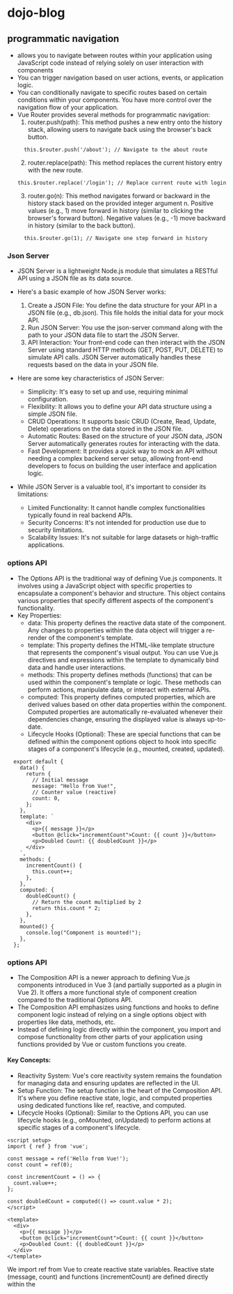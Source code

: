 # dojo-blog

<!-- ## Project setup
```
npm install
```

### Compiles and hot-reloads for development
```
npm run serve
```

### Compiles and minifies for production
```
npm run build
```

### Customize configuration
See [Configuration Reference](https://cli.vuejs.org/config/). -->

## programmatic navigation
* allows you to navigate between routes within your application using JavaScript code instead of relying solely on user interaction with <router-link> components
* You can trigger navigation based on user actions, events, or application logic.
* You can conditionally navigate to specific routes based on certain conditions within your components. You have more control over the navigation flow of your application.
* Vue Router provides several methods for programmatic navigation:
  1. router.push(path): This method pushes a new entry onto the history stack, allowing users to navigate back using the browser's back button.
  ```
    this.$router.push('/about'); // Navigate to the about route
  ```
  2. router.replace(path): This method replaces the current history entry with the new route.
  ```
  this.$router.replace('/login'); // Replace current route with login
  ```
  3. router.go(n): This method navigates forward or backward in the history stack based on the provided integer argument n. Positive values (e.g., 1) move forward in history (similar to clicking the browser's forward button). Negative values (e.g., -1) move backward in history (similar to the back button).
  ```
    this.$router.go(1); // Navigate one step forward in history
  ```

### Json Server
* JSON Server is a lightweight Node.js module that simulates a RESTful API using a JSON file as its data source.
* Here's a basic example of how JSON Server works:
    1. Create a JSON File: You define the data structure for your API in a JSON file (e.g., db.json). This file holds the initial data for your mock API.
    2. Run JSON Server: You use the json-server command along with the path to your JSON data file to start the JSON Server.
    3. API Interaction: Your front-end code can then interact with the JSON Server using standard HTTP methods (GET, POST, PUT, DELETE) to simulate API calls. JSON Server automatically handles these requests based on the data in your JSON file.
* Here are some key characteristics of JSON Server:

    * Simplicity: It's easy to set up and use, requiring minimal configuration.
    * Flexibility: It allows you to define your API data structure using a simple JSON file.
    * CRUD Operations: It supports basic CRUD (Create, Read, Update, Delete) operations on the data stored in the JSON file.
    * Automatic Routes: Based on the structure of your JSON data, JSON Server automatically generates routes for interacting with the data.
    * Fast Development: It provides a quick way to mock an API without needing a complex backend server setup, allowing front-end developers to focus on building the user interface and application logic.
* While JSON Server is a valuable tool, it's important to consider its limitations:

    * Limited Functionality: It cannot handle complex functionalities typically found in real backend APIs.
    * Security Concerns: It's not intended for production use due to security limitations.
    * Scalability Issues: It's not suitable for large datasets or high-traffic applications.

### options API
* The Options API is the traditional way of defining Vue.js components. It involves using a JavaScript object with specific properties to encapsulate a component's behavior and structure. This object contains various properties that specify different aspects of the component's functionality.
* Key Properties:
  * data: This property defines the reactive data state of the component. Any changes to properties within the data object will trigger a re-render of the component's template.
  * template: This property defines the HTML-like template structure that represents the component's visual output. You can use Vue.js directives and expressions within the template to dynamically bind data and handle user interactions.
  * methods: This property defines methods (functions) that can be used within the component's template or logic. These methods can perform actions, manipulate data, or interact with external APIs.
  * computed: This property defines computed properties, which are derived values based on other data properties within the component. Computed properties are automatically re-evaluated whenever their dependencies change, ensuring the displayed value is always up-to-date.
  * Lifecycle Hooks (Optional): These are special functions that can be defined within the component options object to hook into specific stages of a component's lifecycle (e.g., mounted, created, updated).
```
  export default {
    data() {
      return {
        // Initial message
        message: "Hello from Vue!",
        // Counter value (reactive)
        count: 0,
      };
    },
    template: `
      <div>
        <p>{{ message }}</p>
        <button @click="incrementCount">Count: {{ count }}</button>
        <p>Doubled Count: {{ doubledCount }}</p>
      </div>
    `,
    methods: {
      incrementCount() {
        this.count++;
      },
    },
    computed: {
      doubledCount() {
        // Return the count multiplied by 2
        return this.count * 2;
      },
    },
    mounted() {
      console.log("Component is mounted!");
    },
  };
```
### options API
* The Composition API is a newer approach to defining Vue.js components introduced in Vue 3 (and partially supported as a plugin in Vue 2). It offers a more functional style of component creation compared to the traditional Options API.
* The Composition API emphasizes using functions and hooks to define component logic instead of relying on a single options object with properties like data, methods, etc.
* Instead of defining logic directly within the component, you import and compose functionality from other parts of your application using functions provided by Vue or custom functions you create.
#### Key Concepts:

- Reactivity System: Vue's core reactivity system remains the foundation for managing data and ensuring updates are reflected in the UI.
- Setup Function: The setup function is the heart of the Composition API. It's where you define reactive state, logic, and computed properties using dedicated functions like ref, reactive, and computed.
- Lifecycle Hooks (Optional): Similar to the Options API, you can use lifecycle hooks (e.g., onMounted, onUpdated) to perform actions at specific stages of a component's lifecycle.
```
<script setup>
import { ref } from 'vue';

const message = ref('Hello from Vue!');
const count = ref(0);

const incrementCount = () => {
  count.value++;
};

const doubledCount = computed(() => count.value * 2);
</script>

<template>
  <div>
    <p>{{ message }}</p>
    <button @click="incrementCount">Count: {{ count }}</button>
    <p>Doubled Count: {{ doubledCount }}</p>
  </div>
</template>

```
We import ref from Vue to create reactive state variables.
Reactive state (message, count) and functions (incrementCount) are defined directly within the <script setup> tag.
The computed property doubledCount is defined using computed.
The template remains similar, referencing the reactive state and computed property.

### setup() and created()
1. setup() (Composition API):
* Introduced in Vue 3.
* The setup function is the entry point for defining component logic in the Composition API. It's where you declare reactive state, define functions (methods), and create computed properties using functions like ref, reactive, and computed provided by Vue.
```
<script setup>
import { ref } from 'vue';

const message = ref('Hello from Vue!');
const count = ref(0);

const incrementCount = () => {
  count.value++;
};

const doubledCount = computed(() => count.value * 2);

return { message, count, incrementCount, doubledCount };
</script>

<template>
  <div>
    <p>{{ message }}</p>
    <button @click="incrementCount">Count: {{ count }}</button>
    <p>Doubled Count: {{ doubledCount }}</p>
  </div>
</template>

```
2. created() (Options API):
* The created hook is called synchronously after the component has been created (before mounting). It's a good place to perform actions that need to be done before the component is inserted into the DOM, such as fetching initial data from an API.
```
export default {
  data() {
    return {
      message: 'Hello from Vue!',
      items: [],
    };
  },
  created() {
    fetch('https://api.example.com/items')
      .then(response => response.json())
      .then(data => {
        this.items = data;
      })
      .catch(error => console.error(error));
  },
  // ... other options
};

```
| **Feature** | **setup() (Composition API)** | **created() (Options API)** |
| :---         |     :---:      |          ---: |
|   Context   | Composition API     | Options API    |
| Purpose    | Define reactive state, methods, computed properties       | Perform actions before mounting      |
| Usage    | Within <script setup> tag       | Within options object      |
| Execution Timing    | Synchronous       | Synchronous after creation      |
| Access to DOM    | No direct DOM access     | Limited DOM access (might be discouraged)     |

